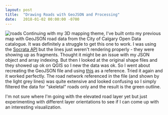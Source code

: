 ```yaml
---
layout: post
title:  "Drawing Roads with GeoJSON and Processing"
date:   2018-01-02 00:00:00 -0700
---
```


![roads](https://s3-us-west-2.amazonaws.com/smohiudd.github.co/misc/calgary_road.jpg)
Continuing with my 3D mapping theme, I've built onto my previous map with GeoJSON road data from the City of Calgary Open Data catalogue. It was definitely a struggle to get this one to work. I was using the [Socrata API](https://dev.socrata.com/foundry/data.calgary.ca/tqjs-vnhy) but the lines just weren't rendering properly - they were showing up as fragments. Thought it might be an issue with my JSON object and array indexing. But then I looked at the original shape files and they showed up ok on QGIS so I new the data was ok. So I went about recreating the GeoJSON file and using [this](https://gist.github.com/YKCzoli/b7f5ff0e0f641faba0f47fa5d16c4d8d) as a reference. Tried it again and it worked perfectly. The road network referenced in the file (and shown by the light grey lines) was quite extensive and looked confusing so I simply filtered the data for "skeletal" roads only and the result is the green outline.

I'm not sure where I'm going with the elevated road layer yet but just experimenting with different layer orientations to see if I can come up with an interesting visualization.
